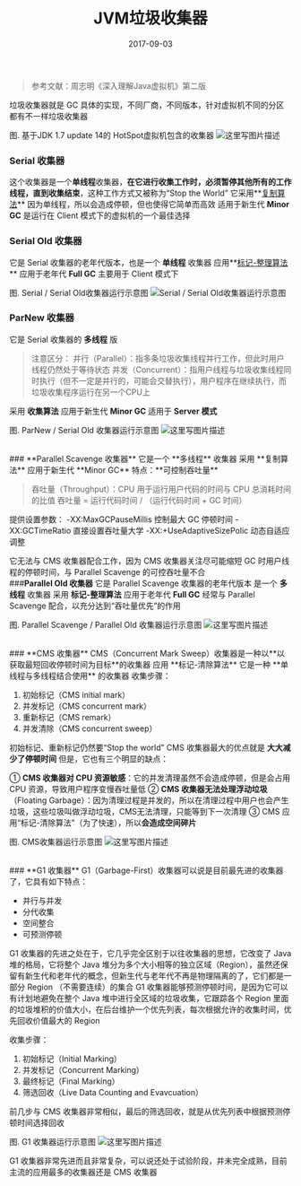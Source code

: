 ﻿---
layout: post
title: 'JVM垃圾收集器'
date: 2017-09-03
categories: JVM
tags: JVM
---
> 参考文献：周志明《深入理解Java虚拟机》第二版

垃圾收集器就是 GC 具体的实现，不同厂商，不同版本，针对虚拟机不同的分区都有不一样垃圾收集器

图. 基于JDK 1.7 update 14的 HotSpot虚拟机包含的收集器
![这里写图片描述](http://img.blog.csdn.net/20170903152816375?watermark/2/text/aHR0cDovL2Jsb2cuY3Nkbi5uZXQvYmFpZHVfMzIwNDUyMDE=/font/5a6L5L2T/fontsize/400/fill/I0JBQkFCMA==/dissolve/70/gravity/SouthEast)

### **Serial 收集器**
这个收集器是一个**单线程**收集器，**在它进行收集工作时，必须暂停其他所有的工作线程，直到收集结束**，这种工作方式又被称为“Stop the World”
它采用**[复制算法](http://blog.csdn.net/baidu_32045201/article/details/77804085)**
因为单线程，所以会造成停顿，但也使得它简单而高效
适用于新生代 **Minor GC**
是运行在 Client 模式下的虚拟机的一个最佳选择
<br>
### **Serial Old 收集器**
它是 Serial 收集器的老年代版本，也是一个 **单线程** 收集器
应用**[标记-整理算法](http://blog.csdn.net/baidu_32045201/article/details/77804085)**
应用于老年代 **Full GC**
主要用于 Client 模式下

图. Serial / Serial Old收集器运行示意图
![Serial / Serial Old收集器运行示意图](http://img.blog.csdn.net/20170903154159738?watermark/2/text/aHR0cDovL2Jsb2cuY3Nkbi5uZXQvYmFpZHVfMzIwNDUyMDE=/font/5a6L5L2T/fontsize/400/fill/I0JBQkFCMA==/dissolve/70/gravity/SouthEast)
<br>

### **ParNew 收集器**
它是 Serial 收集器的 **多线程** 版

> 注意区分：
> 并行（Parallel）：指多条垃圾收集线程并行工作，但此时用户线程仍然处于等待状态
> 并发（Concurrent）：指用户线程与垃圾收集线程同时执行（但不一定是并行的，可能会交替执行），用户程序在继续执行，而垃圾收集程序运行在另一个CPU上

采用 **收集算法**
应用于新生代 **Minor GC**
适用于 **Server 模式**

图. ParNew / Serial Old 收集器运行示意图
![这里写图片描述](http://img.blog.csdn.net/20170903160553523?watermark/2/text/aHR0cDovL2Jsb2cuY3Nkbi5uZXQvYmFpZHVfMzIwNDUyMDE=/font/5a6L5L2T/fontsize/400/fill/I0JBQkFCMA==/dissolve/70/gravity/SouthEast)

<br>
### **Parallel Scavenge 收集器**
它是一个 **多线程** 收集器
采用 **复制算法**
应用于新生代 **Minor GC**
特点：**可控制吞吐量**

> 吞吐量（Throughput）：CPU 用于运行用户代码的时间与 CPU 总消耗时间的比值
> 吞吐量 = 运行代码时间 / （运行代码时间 + GC 时间）

提供设置参数：
-XX:MaxGCPauseMillis    控制最大 GC 停顿时间
-XX:GCTimeRatio             直接设置吞吐量大学
-XX:+UseAdaptiveSizePolic  动态自适应调整

它无法与 CMS 收集器配合工作，因为 CMS 收集器关注尽可能缩短 GC 时用户线程的停顿时间，与 Parallel Scavenge 的可控吞吐量不合
<br>
###**Parallel Old 收集器**
它是 Parallel Scavenge 收集器的老年代版本
是一个 **多线程** 收集器
采用 **标记-整理算法**
应用于老年代 **Full GC**
经常与 Parallel Scavenge 配合，以充分达到“吞吐量优先”的作用

图. Parallel Scavenge / Parallel Old 收集器运行示意图
![这里写图片描述](http://img.blog.csdn.net/20170903164715929?watermark/2/text/aHR0cDovL2Jsb2cuY3Nkbi5uZXQvYmFpZHVfMzIwNDUyMDE=/font/5a6L5L2T/fontsize/400/fill/I0JBQkFCMA==/dissolve/70/gravity/SouthEast)

<br>
### **CMS 收集器**
CMS（Concurrent Mark Sweep）收集器是一种以**以获取最短回收停顿时间为目标**的收集器
应用 **标记-清除算法**
它是一种 **单线程与多线程结合使用** 的收集器
收集步骤：

 1. 初始标记（CMS initial mark）
 2. 并发标记（CMS concurrent mark）
 3. 重新标记（CMS remark）
 4. 并发清除（CMS concurrent sweep）

初始标记、重新标记仍然要“Stop the world”
CMS 收集器最大的优点就是 **大大减少了停顿时间**
但是，它也有三个明显的缺点：

 ① **CMS 收集器对 CPU 资源敏感**：它的并发清理虽然不会造成停顿，但是会占用 CPU 资源，导致用户程序变慢吞吐量低
 ② **CMS 收集器无法处理浮动垃圾**（Floating Garbage）：因为清理过程是并发的，所以在清理过程中用户也会产生垃圾，这些垃圾叫做浮动垃圾，CMS无法清理，只能等到下一次清理
 ③ CMS 应用“标记-清除算法”（为了快速），所以**会造成空间碎片**

图. CMS收集器运行示意图
![这里写图片描述](http://img.blog.csdn.net/20170903171542337?watermark/2/text/aHR0cDovL2Jsb2cuY3Nkbi5uZXQvYmFpZHVfMzIwNDUyMDE=/font/5a6L5L2T/fontsize/400/fill/I0JBQkFCMA==/dissolve/70/gravity/SouthEast)

<br>
### **G1 收集器**
G1（Garbage-First）收集器可以说是目前最先进的收集器了，它具有如下特点：

 - 并行与并发
 - 分代收集
 - 空间整合
 - 可预测停顿

G1 收集器的先进之处在于，它几乎完全区别于以往收集器的思想，它改变了 Java 堆的格局，它将整个 Java 堆分为多个大小相等的独立区域（Region），虽然还保留有新生代和老年代的概念，但新生代与老年代不再是物理隔离的了，它们都是一部分 Region （不需要连续）的集合
G1 收集器能够预测停顿时间，是因为它可以有计划地避免在整个 Java 堆中进行全区域的垃圾收集，它跟踪各个 Region 里面的垃圾堆积的价值大小，在后台维护一个优先列表，每次根据允许的收集时间，优先回收价值最大的 Region

收集步骤：

 1. 初始标记（Initial Marking）
 2. 并发标记（Concurrent Marking）
 3. 最终标记（Final Marking）
 4. 筛选回收（Live Data Counting and Evavcuation）

前几步与 CMS 收集器非常相似，最后的筛选回收，就是从优先列表中根据预测停顿时间选择回收

图. G1 收集器运行示意图
![这里写图片描述](http://img.blog.csdn.net/20170903172316631?watermark/2/text/aHR0cDovL2Jsb2cuY3Nkbi5uZXQvYmFpZHVfMzIwNDUyMDE=/font/5a6L5L2T/fontsize/400/fill/I0JBQkFCMA==/dissolve/70/gravity/SouthEast)

G1 收集器非常先进而且非常复杂，可以说还处于试验阶段，并未完全成熟，目前主流的应用最多的收集器还是 CMS 收集器
